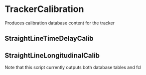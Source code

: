# TrackerCalibration
Produces calibration database content for the tracker

## StraightLineTimeDelayCalib

## StraightLineLongitudinalCalib

Note that this script currently outputs both database tables and fcl
